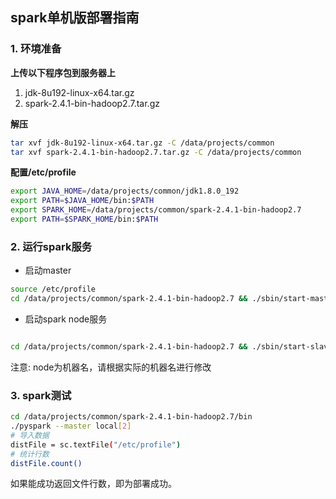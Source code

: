 ## spark单机版部署指南

### 1. 环境准备

**上传以下程序包到服务器上**

1. jdk-8u192-linux-x64.tar.gz
2. spark-2.4.1-bin-hadoop2.7.tar.gz

**解压**

```bash
tar xvf jdk-8u192-linux-x64.tar.gz -C /data/projects/common
tar xvf spark-2.4.1-bin-hadoop2.7.tar.gz -C /data/projects/common
```

**配置/etc/profile**

```bash
export JAVA_HOME=/data/projects/common/jdk1.8.0_192
export PATH=$JAVA_HOME/bin:$PATH
export SPARK_HOME=/data/projects/common/spark-2.4.1-bin-hadoop2.7
export PATH=$SPARK_HOME/bin:$PATH
```


### 2. 运行spark服务
- 启动master
```bash
source /etc/profile
cd /data/projects/common/spark-2.4.1-bin-hadoop2.7 && ./sbin/start-master.sh
```
- 启动spark node服务
```bash

cd /data/projects/common/spark-2.4.1-bin-hadoop2.7 && ./sbin/start-slave.sh spark://node:7077
```
注意: node为机器名，请根据实际的机器名进行修改

### 3. spark测试
```bash
cd /data/projects/common/spark-2.4.1-bin-hadoop2.7/bin
./pyspark --master local[2]
# 导入数据
distFile = sc.textFile("/etc/profile")
# 统计行数
distFile.count()
```
如果能成功返回文件行数，即为部署成功。